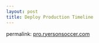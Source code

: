 ```yaml
---
layout: post
title: Deploy Production Timeline
---
```


permalink: [pro.ryersonsoccer.com](http://pro.ryersonsoccer.com/)  

